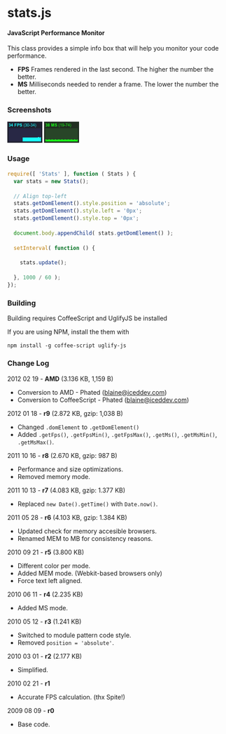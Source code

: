 stats.js
========

#### JavaScript Performance Monitor ####

This class provides a simple info box that will help you monitor your code performance.

* **FPS** Frames rendered in the last second. The higher the number the better.
* **MS** Milliseconds needed to render a frame. The lower the number the better.


### Screenshots ###

![stats_js_fps.png](https://github.com/phated/stats-amd/raw/master/assets/stats_js_fps.png)
![stats_js_ms.png](https://github.com/phated/stats-amd/raw/master/assets/stats_js_ms.png)


### Usage ###

```javascript
require([ 'Stats' ], function ( Stats ) {
  var stats = new Stats();

  // Align top-left
  stats.getDomElement().style.position = 'absolute';
  stats.getDomElement().style.left = '0px';
  stats.getDomElement().style.top = '0px';

  document.body.appendChild( stats.getDomElement() );

  setInterval( function () {

    stats.update();

  }, 1000 / 60 );
});
```

### Building ###

Building requires CoffeeScript and UglifyJS be installed

If you are using NPM, install the them with

```
npm install -g coffee-script uglify-js
```

### Change Log ###

2012 02 19 - **AMD** (3.136 KB, 1,159 B)

* Conversion to AMD - Phated (blaine@iceddev.com)
* Conversion to CoffeeScript - Phated (blaine@iceddev.com)

2012 01 18 - **r9** (2.872 KB, gzip: 1,038 B)

* Changed `.domElement` to `.getDomElement()`
* Added `.getFps()`, `.getFpsMin()`, `.getFpsMax()`, `.getMs()`, `.getMsMin()`, `.getMsMax()`.


2011 10 16 - **r8** (2.670 KB, gzip: 987 B)

* Performance and size optimizations.
* Removed memory mode.


2011 10 13 - **r7** (4.083 KB, gzip: 1.377 KB)

* Replaced `new Date().getTime()` with `Date.now()`.


2011 05 28 - **r6** (4.103 KB, gzip: 1.384 KB)

* Updated check for memory accesible browsers.
* Renamed MEM to MB for consistency reasons.


2010 09 21 - **r5** (3.800 KB)

* Different color per mode.
* Added MEM mode. (Webkit-based browsers only)
* Force text left aligned.


2010 06 11 - **r4** (2.235 KB)

* Added MS mode.


2010 05 12 - **r3** (1.241 KB)

* Switched to module pattern code style.
* Removed `position = 'absolute'`.


2010 03 01 - **r2** (2.177 KB)

* Simplified.


2010 02 21 - **r1**

* Accurate FPS calculation. (thx Spite!)


2009 08 09 - **r0**

* Base code.
